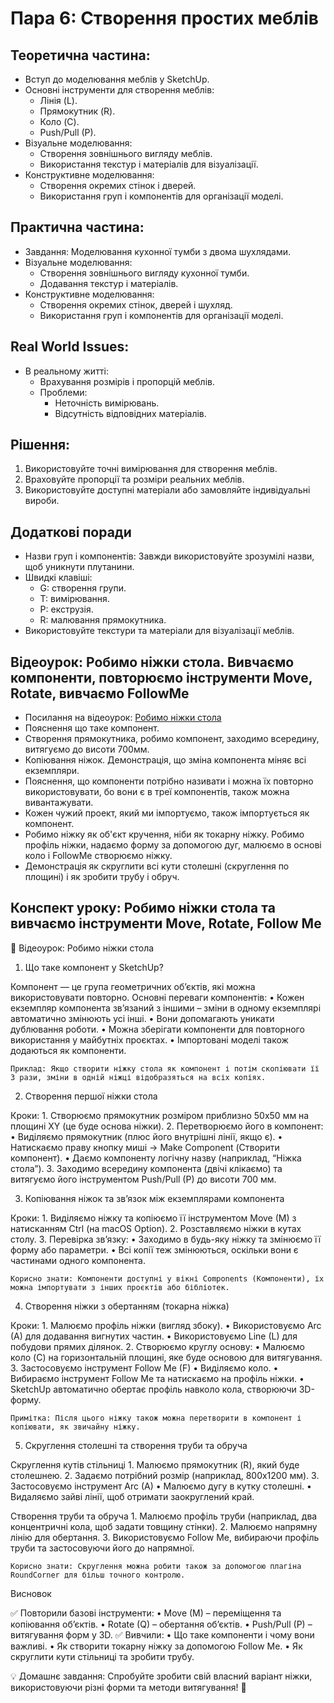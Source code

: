 # Пара 6: Створення простих меблів

## Теоретична частина:
- Вступ до моделювання меблів у SketchUp.
- Основні інструменти для створення меблів:
  - Лінія (L).
  - Прямокутник (R).
  - Коло (C).
  - Push/Pull (P).
- Візуальне моделювання:
  - Створення зовнішнього вигляду меблів.
  - Використання текстур і матеріалів для візуалізації.
- Конструктивне моделювання:
  - Створення окремих стінок і дверей.
  - Використання груп і компонентів для організації моделі.

## Практична частина:
- Завдання: Моделювання кухонної тумби з двома шухлядами.
- Візуальне моделювання:
  - Створення зовнішнього вигляду кухонної тумби.
  - Додавання текстур і матеріалів.
- Конструктивне моделювання:
  - Створення окремих стінок, дверей і шухляд.
  - Використання груп і компонентів для організації моделі.

## Real World Issues:
- В реальному житті:
  - Врахування розмірів і пропорцій меблів.
  - Проблеми:
    - Неточність вимірювань.
    - Відсутність відповідних матеріалів.

## Рішення:
1. Використовуйте точні вимірювання для створення меблів.
2. Враховуйте пропорції та розміри реальних меблів.
3. Використовуйте доступні матеріали або замовляйте індивідуальні вироби.

## Додаткові поради
- Назви груп і компонентів: Завжди використовуйте зрозумілі назви, щоб уникнути плутанини.
- Швидкі клавіші:
  - G: створення групи.
  - T: вимірювання.
  - P: екструзія.
  - R: малювання прямокутника.
- Використовуйте текстури та матеріали для візуалізації меблів.

## Відеоурок: Робимо ніжки стола. Вивчаємо компоненти, повторюємо інструменти Move, Rotate, вивчаємо FollowMe
- Посилання на відеоурок: [Робимо ніжки стола](https://youtu.be/jVEr8SZ3CMg?si=7-y-O6MwRJ3H33Ee)
- Пояснення що таке компонент.
- Створення прямокутника, робимо компонент, заходимо всередину, витягуємо до висоти 700мм.
- Копіювання ніжок. Демонстрація, що зміна компонента міняє всі екземпляри.
- Пояснення, що компоненти потрібно називати і можна їх повторно використовувати, бо вони є в треї компонентів, також можна вивантажувати.
- Кожен чужий проект, який ми імпортуємо, також імпортується як компонент.
- Робимо ніжку як об'єкт кручення, ніби як токарну ніжку. Робимо профіль ніжки, надаємо форму за допомогою дуг, малюємо в основі коло і FollowMe створюємо ніжку.
- Демонстрація як скруглити всі кути столешні (скруглення по площині) і як зробити трубу і обруч.

## Конспект уроку: Робимо ніжки стола та вивчаємо інструменти Move, Rotate, Follow Me

📌 Відеоурок: Робимо ніжки стола

1. Що таке компонент у SketchUp?

Компонент — це група геометричних об’єктів, які можна використовувати повторно. Основні переваги компонентів:
	•	Кожен екземпляр компонента зв’язаний з іншими – зміни в одному екземплярі автоматично змінюють усі інші.
	•	Вони допомагають уникати дублювання роботи.
	•	Можна зберігати компоненти для повторного використання у майбутніх проєктах.
	•	Імпортовані моделі також додаються як компоненти.

	Приклад: Якщо створити ніжку стола як компонент і потім скопіювати її 3 рази, зміни в одній ніжці відобразяться на всіх копіях.

2. Створення першої ніжки стола

Кроки:
	1.	Створюємо прямокутник розміром приблизно 50x50 мм на площині XY (це буде основа ніжки).
	2.	Перетворюємо його в компонент:
	•	Виділяємо прямокутник (плюс його внутрішні лінії, якщо є).
	•	Натискаємо праву кнопку миші → Make Component (Створити компонент).
	•	Даємо компоненту логічну назву (наприклад, “Ніжка стола”).
	3.	Заходимо всередину компонента (двічі клікаємо) та витягуємо його інструментом Push/Pull (P) до висоти 700 мм.

3. Копіювання ніжок та зв’язок між екземплярами компонента

Кроки:
	1.	Виділяємо ніжку та копіюємо її інструментом Move (M) з натисканням Ctrl (на macOS Option).
	2.	Розставляємо ніжки в кутах столу.
	3.	Перевірка зв’язку:
	•	Заходимо в будь-яку ніжку та змінюємо її форму або параметри.
	•	Всі копії теж змінюються, оскільки вони є частинами одного компонента.

	Корисно знати: Компоненти доступні у вікні Components (Компоненти), їх можна імпортувати з інших проєктів або бібліотек.

4. Створення ніжки з обертанням (токарна ніжка)

Кроки:
	1.	Малюємо профіль ніжки (вигляд збоку).
	•	Використовуємо Arc (A) для додавання вигнутих частин.
	•	Використовуємо Line (L) для побудови прямих ділянок.
	2.	Створюємо круглу основу:
	•	Малюємо коло (C) на горизонтальній площині, яке буде основою для витягування.
	3.	Застосовуємо інструмент Follow Me (F)
	•	Виділяємо коло.
	•	Вибираємо інструмент Follow Me та натискаємо на профіль ніжки.
	•	SketchUp автоматично обертає профіль навколо кола, створюючи 3D-форму.

	Примітка: Після цього ніжку також можна перетворити в компонент і копіювати, як звичайну ніжку.

5. Скруглення столешні та створення труби та обруча

Скруглення кутів стільниці
	1.	Малюємо прямокутник (R), який буде столешнею.
	2.	Задаємо потрібний розмір (наприклад, 800x1200 мм).
	3.	Застосовуємо інструмент Arc (A)
	•	Малюємо дугу в кутку столешні.
	•	Видаляємо зайві лінії, щоб отримати заокруглений край.

Створення труби та обруча
	1.	Малюємо профіль труби (наприклад, два концентричні кола, щоб задати товщину стінки).
	2.	Малюємо напрямну лінію для обертання.
	3.	Використовуємо Follow Me, вибираючи профіль труби та застосовуючи його до напрямної.

	Корисно знати: Скруглення можна робити також за допомогою плагіна RoundCorner для більш точного контролю.

Висновок

✅ Повторили базові інструменти:
	•	Move (M) – переміщення та копіювання об’єктів.
	•	Rotate (Q) – обертання об’єктів.
	•	Push/Pull (P) – витягування форм у 3D.
✅ Вивчили:
	•	Що таке компоненти і чому вони важливі.
	•	Як створити токарну ніжку за допомогою Follow Me.
	•	Як скруглити кути стільниці та зробити трубу.

💡 Домашнє завдання: Спробуйте зробити свій власний варіант ніжки, використовуючи різні форми та методи витягування! 🚀
